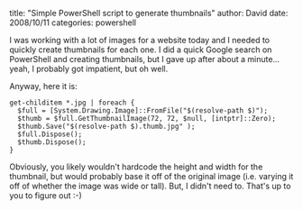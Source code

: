 
title: "Simple PowerShell script to generate thumbnails"
author: David
date: 2008/10/11
categories: powershell

I was working with a lot of images for a website today and I needed to quickly create thumbnails for each one. I did a quick Google search on PowerShell and creating thumbnails, but I gave up after about a minute... yeah, I probably got impatient, but oh well. 

Anyway, here it is:

    get-childitem *.jpg | foreach { 
      $full = [System.Drawing.Image]::FromFile("$(resolve-path $)"); 
      $thumb = $full.GetThumbnailImage(72, 72, $null, [intptr]::Zero); 
      $thumb.Save("$(resolve-path $).thumb.jpg" ); 
      $full.Dispose(); 
      $thumb.Dispose(); 
    }

Obviously, you likely wouldn't hardcode the height and width for the thumbnail, but would probably base it off of the original image (i.e. varying it off of whether the image was wide or tall). But, I didn't need to. That's up to you to figure out :-)

